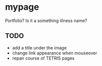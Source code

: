 # mypage

Portfolio? Is it a something illness name?

## TODO

- add a title under the image
- change link appearance when mouseover
- repair course of TETRIS pages
